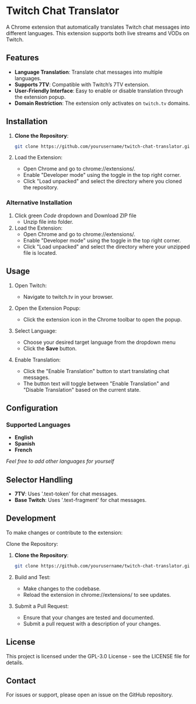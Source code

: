 # Twitch Chat Translator

A Chrome extension that automatically translates Twitch chat messages into different languages. This extension supports both live streams and VODs on Twitch.

## Features

- **Language Translation**: Translate chat messages into multiple languages.
- **Supports 7TV**: Compatible with Twitch’s 7TV extension.
- **User-Friendly Interface**: Easy to enable or disable translation through the extension popup.
- **Domain Restriction**: The extension only activates on `twitch.tv` domains.

## Installation

1. **Clone the Repository**:
   ```bash
   git clone https://github.com/yourusername/twitch-chat-translator.git

2. Load the Extension:

   - Open Chrome and go to chrome://extensions/.
   - Enable "Developer mode" using the toggle in the top right corner.
   - Click "Load unpacked" and select the directory where you cloned the repository.

### Alternative Installation
1. Click green *Code* dropdown and Download ZIP file
   - Unzip file into folder.
2. Load the Extension:
   - Open Chrome and go to chrome://extensions/.
   - Enable "Developer mode" using the toggle in the top right corner.
   - Click "Load unpacked" and select the directory where your unzipped file is located.


## Usage
1. Open Twitch:
   - Navigate to twitch.tv in your browser.

2. Open the Extension Popup:
   - Click the extension icon in the Chrome toolbar to open the popup.

3. Select Language:
   - Choose your desired target language from the dropdown menu
   - Click the **Save** button.

4. Enable Translation:
   - Click the "Enable Translation" button to start translating chat messages.
   - The button text will toggle between "Enable Translation" and "Disable Translation" based on the current state.

## Configuration
### Supported Languages
- **English**
- **Spanish**
- **French**
  
*Feel free to add other languages for yourself*

## Selector Handling
   - **7TV**: Uses '.text-token' for chat messages.
   - **Base Twitch**: Uses '.text-fragment' for chat messages.

## Development
To make changes or contribute to the extension:

Clone the Repository:

1. **Clone the Repository**:
   ```bash
   git clone https://github.com/yourusername/twitch-chat-translator.git

2. Build and Test:
   - Make changes to the codebase.
   - Reload the extension in chrome://extensions/ to see updates.

3. Submit a Pull Request:
   - Ensure that your changes are tested and documented.
   - Submit a pull request with a description of your changes.

## License
This project is licensed under the GPL-3.0 License - see the LICENSE file for details.

## Contact
For issues or support, please open an issue on the GitHub repository.

